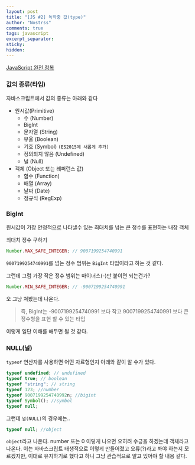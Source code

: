 ```yaml
---
layout: post
title: "[JS #2] 독학중 값(type)"
author: "Nostrss"
comments: true
tags: javascript
excerpt_separator:
sticky:
hidden:
---
```


[JavaScript 완전 정복](https://zero-base.co.kr/category_dev_camp/JS_challenge)

### 값의 종류(타입)

자바스크립트에서 값의 종류는 아래와 같다

- 원시값(Primitive)
  - 수 (Number)
  - BigInt
  - 문자열 (String)
  - 부울 (Boolean)
  - 기호 (Symbol) `(ES2015에 새롭게 추가)`
  - 정의되지 않음 (Undefined)
  - 널 (Null)
- 객체 (Object 또는 레퍼런스 값)
  - 함수 (Function)
  - 배열 (Array)
  - 날짜 (Date)
  - 정규식 (RegExp)

### BigInt

원시값이 가장 안정적으로 나타낼수 있는 최대치를 넘는 큰 정수를 표현하는 내장 객체

최대치 정수 구하기

```javascript
Number.MAX_SAFE_INTEGER; // 9007199254740991
```

`9007199254740991`를 넘는 정수 범위는 `BigInt` 타입이라고 하는 것 같다.

그런데 그럼 가장 작은 정수 범위는 마이너스(-)만 붙이면 되는건가?

```javascript
Number.MIN_SAFE_INTEGER; // -9007199254740991
```

오 그냥 쳐봤는데 나온다.

> 즉, BigInt는 -9007199254740991 보다 작고 9007199254740991 보다 큰 정수형을 표현 할 수 있는 타입

이렇게 일단 이해를 해두면 될 것 같다.

### NULL(널)

`typeof` 연산자를 사용하면 어떤 자료형인지 아래와 같이 알 수가 있다.

```javascript
typeof undefined; // undefined
typeof true; // boolean
typeof "string"; // string
typeof 123; //number
typeof 9007199254740992n; //bigint
typeof Symbol(); //symbol
typeof null;
```

그런데 `널(NULL)`의 경우에는..

```javascript
typeof null; //object
```

`object`라고 나온다. number 또는 0 이렇게 나오면 오히려 수긍을 하겠는데 객체라고 나온다. 이는 자바스크립트 태생적으로 이렇게 만들어졌고 오류(?)라고 봐야 하는지 모르겠지만, 이대로 유지하기로 했다고 하니 그냥 관습적으로 알고 있어야 할 내용 같다.
